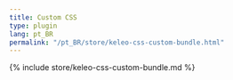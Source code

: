 ```yaml
---
title: Custom CSS
type: plugin
lang: pt_BR
permalink: "/pt_BR/store/keleo-css-custom-bundle.html"
---
```


{% include store/keleo-css-custom-bundle.md %}
